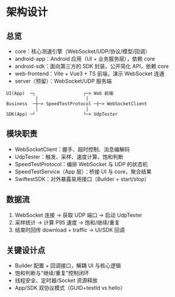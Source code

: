 # 架构设计

## 总览

- core：核心测速引擎（WebSocket/UDP/协议/模型/回调）
- android-app：Android 应用（UI + 业务服务层），依赖 core
- android-sdk：面向第三方的 SDK 封装，公开简化 API，依赖 core
- web-frontend：Vite + Vue3 + TS 前端，演示 WebSocket 连通
- server（预留）：WebSocket/UDP 服务端

```
UI(App)  ─┐                  ┌─> Web 前端
           │                  │
Business  ─┼─> SpeedTestProtocol ─┼─> WebSocketClient
           │                  │
SDK(App) ─┘                  └─> UdpTester
```

## 模块职责

- WebSocketClient：握手、超时控制、消息编解码
- UdpTester：触发、采样、速度计算、饱和判断
- SpeedTestProtocol：编排 WebSocket 与 UDP 的状态机
- SpeedTestService（App 层）：桥接 UI 与 core，聚合结果
- SwiftestSDK：对外暴露易用接口（Builder + start/stop）

## 数据流

1. WebSocket 连接 -> 获取 UDP 端口 -> 启动 UdpTester
2. 采样统计 -> 计算 P95 速度 -> 饱和/继续/重复
3. 结束时回传 download + traffic -> UI/SDK 回调

## 关键设计点

- Builder 配置 + 回调接口，解耦 UI 与核心逻辑
- 饱和判断与“继续/重复”控制闭环
- 线程安全、定时器/Socket 资源释放
- App/SDK 双协议模式（GUID+testId vs hello）
